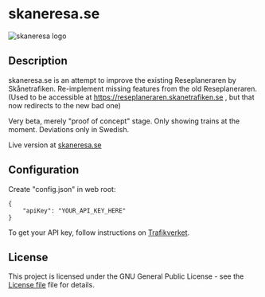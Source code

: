 # skaneresa.se

![skaneresa logo](https://skaneresa.se/img/icon.png)

## Description

skaneresa.se is an attempt to improve the existing Reseplaneraren by Skånetrafiken.
Re-implement missing features from the old Reseplaneraren.
(Used to be accessible at https://reseplaneraren.skanetrafiken.se , but that now redirects to the new bad one)

Very beta, merely "proof of concept" stage. Only showing trains at the moment. Deviations only in Swedish.

Live version at [skaneresa.se](https://skaneresa.se)

## Configuration
Create "config.json" in web root:

```
{
    "apiKey": "YOUR_API_KEY_HERE"
}
```

To get your API key, follow instructions on [Trafikverket](https://www.trafikverket.se/e-tjanster/trafikverkets-oppna-api-for-trafikinformation/).

## License
This project is licensed under the GNU General Public License - see the [License file](LICENSE) file for details.